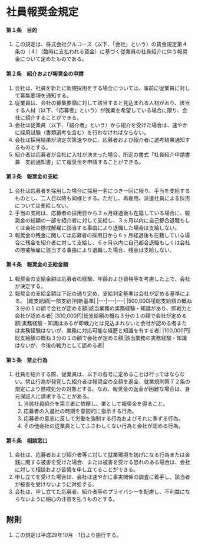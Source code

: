 <link rel='stylesheet' href='style.css'>

# 社員報奨金規定


#### 第１条　目的
1. この規定は、株式会社グルコース（以下、「会社」という）の賃金規定第４条の（４）（臨時に支払われる賃金）に基づく従業員の社員紹介に伴う報奨金について定めたものである。

#### 第２条　紹介および報奨金の申請
1. 会社は、社員を新たに新規採用をする場合については、事前に従業員に対して募集要項を通知する。
2. 従業員は、会社の募集要領に対して該当すると見込まれる人材がおり、該当する人材（以下、「応募者」という）が就業を希望している場合に限り、会社に紹介することができる。
3. 会社は従業員（以下、「紹介者」という）から紹介を受けた場合は、速やかに採用試験（書類選考を含む）を行わなければならない。
4. 会社は採用結果が決定次第速やかに、応募者および紹介者に選考結果通知するものとする。
5. 紹介者は応募者が会社に入社が決まった場合、所定の書式「社員紹介申請書　兼　支給通知書」にて報奨金を申請することができる。

#### 第３条　報奨金の支給
1. 会社は応募者を採用した場合に採用一名につき一回に限り、手当を支給するものとし、二人目以降も同様とする。ただし、再雇用、派遣社員による採用については支給しない。
2. 手当の支給は、応募者の採用日から３ヵ月経過後も在籍している場合に、報奨金の総額の一部を紹介者に対して支給し、３ヵ月以内に自己都合退職もしくは会社の懲戒解雇に該当する事由により退職した場合は支給しない。
3. 報奨金の残金に関しては応募者の採用日から６ヶ月経過後も在籍している場合に残金を紹介者に対して支給し、６ヶ月以内に自己都合退職もしくは会社の懲戒解雇に該当する事由により退職した場合、残金は支給しない。

#### 第４条　報奨金の支給金額
1. 報奨金の支給金額は応募者の経験、年齢および資格等を考慮した上で、会社が決定する。
2. 報奨金の支給金額は下記の通り定め、支給判定基準は会社が定める基準による。
    |総支給額|一部支給|判断基準|
    |---|---|---|
    |500,000円|総支給額の概ね３分の１の額で会社が定める額|該当業務の実務経験・知識があり、即戦力と会社が認める者|
    |300,000円|総支給額の概ね３分の１の額で会社が定める額|実務経験・知識はあるが即戦力とは見込まれないと会社が認める者または実務経験はないが、業務に対応可能な経歴と知識を有する者|
    |100,000円|総支給額の概ね３分の１の額で会社が定める額|該当業務の実務経験・知識はないが、今後の戦力として認める者|

#### 第５条　禁止行為
1. 社員を紹介する際、従業員は、以下の各号に定めることは行ってはならない。禁止行為が発覚した紹介者は報奨金の全額を返金、就業規則第７２条の規定により懲戒処分の対象とする。なお、報奨金の返金が困難な場合は、身元保証人に請求することがある。
    1. 当該社員紹介を第三者に依頼し、業として報奨金を得ること。
    2. 応募者の入退社の時期を意図的に指示する行為。
    3. 応募者の意志に反して労働を強制する行為およびそれに準ずる行為。
    4. その他会社の従業員としてふさわしくない行為と会社が認める行為。

#### 第６条　相談窓口
1. 会社は、応募者および紹介者等に対して就業環境を妨げになる行為または金銭に関する被害を受けた場合、または被害を受ける恐れのある場合は、会社に対して相談および苦情を申し立てることができる。
2. 申し立てを受けた場合は、会社は速やかに事実関係の調査に着手し、該当者が被害を受けないように対処する。
3. 会社は、申し立てた応募者、紹介者等のプライバシーを配慮し、不利益にならないように細心の注意を払うものとする。


## 附則
1. この規定は平成29年10月　1日より施行する。
